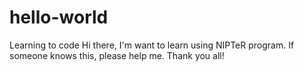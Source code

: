 # hello-world
Learning to code
Hi there, I'm want to learn using NIPTeR program.
If someone knows this, please help me.
Thank you all!
